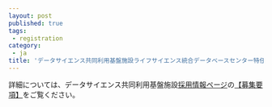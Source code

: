 ```yaml
---
layout: post
published: true
tags:
 - registration
category:
 - ja
title: 'データサイエンス共同利用基盤施設ライフサイエンス統合データベースセンター特任研究員募集（〆11/25（金）17時）'
---
```


詳細については、データサイエンス共同利用基盤施設[採用情報ページ](https://ds.rois.ac.jp/article/saiyou/)の[【募集要項】](https://ds.rois.ac.jp/saiyou/2022/post-7978/)をご覧ください。
